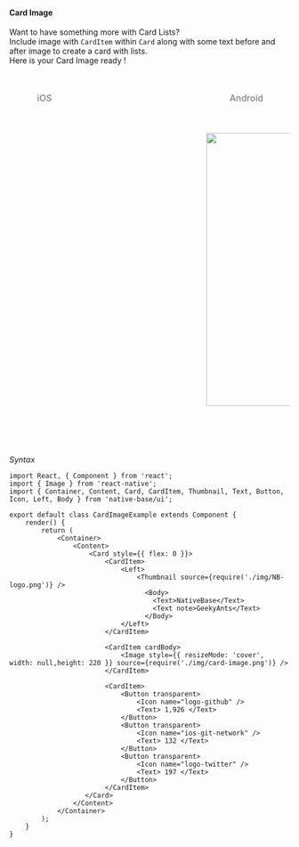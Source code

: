 #### Card Image

Want to have something more with Card Lists? <br />
Include image with <code>CardItem</code> within <code>Card</code> along with some text before and after image to create a card with lists. <br />
Here is your Card Image ready !

<br />
    <table>
      <thead>
        <tr style="border-style: hidden;">
          <td style="border-style: hidden;padding-left: 50px"><i class="fa fa-apple fa-5x" style="color: grey"></i>   <span style="color: grey;font-weight: 500">iOS</span></td>
          <td style="padding-left: 50px"><i class="fa fa-android fa-5x" style="color: grey"></i>   <span style="color: grey;font-weight: 500">Android</span></td>
        </tr>
      </thead>
      <thead>
        <tr style="border-style: hidden">
          <th style="border-style: hidden"><div style="background: url(../../assets/iphone.png) no-repeat; padding: 63px 20px 100px 18px; width: 292px"><img src="https://raw.githubusercontent.com/GeekyAnts/NativeBase-KitchenSink/0.5.13/Screenshots/iOS/card-image.png" alt="" /></div></th>
          <th><div style="background: url(../../assets/android.png) no-repeat; padding: 45px 118px 68px 0px; background-size: 292px 576px;"><img height="490" width="266" src="https://raw.githubusercontent.com/GeekyAnts/NativeBase-KitchenSink/0.5.13/Screenshots/android/card-image.png" alt="" /></div></th>
        </tr>
      </thead>
    </table>

*Syntax*

<pre class="line-numbers"><code class="language-jsx">import React, { Component } from 'react';
import { Image } from 'react-native';
import { Container, Content, Card, CardItem, Thumbnail, Text, Button, Icon, Left, Body } from 'native-base/ui';
​
export default class CardImageExample extends Component {
    render() {
        return (
            &lt;Container>
                &lt;Content>
                    &lt;Card style=&#123;{ flex: 0 }}>
                        &lt;CardItem>
                            &lt;Left>
                                &lt;Thumbnail source={require('./img/NB-logo.png')} />
                                  &lt;Body>
                                    &lt;Text>NativeBase&lt;/Text>
                                    &lt;Text note>GeekyAnts&lt;/Text>
                                  &lt;/Body>
                            &lt;/Left>
                        &lt;/CardItem>

                        &lt;CardItem cardBody>
                            &lt;Image style=&#123;{ resizeMode: 'cover', width: null,height: 220 }} source={require('./img/card-image.png')} />
                        &lt;/CardItem>

                        &lt;CardItem>
                            &lt;Button transparent>
                                &lt;Icon name="logo-github" />
                                &lt;Text> 1,926 &lt;/Text>
                            &lt;/Button>
                            &lt;Button transparent>
                                &lt;Icon name="ios-git-network" />
                                &lt;Text> 132 &lt;/Text>
                            &lt;/Button>
                            &lt;Button transparent>
                                &lt;Icon name="logo-twitter" />
                                &lt;Text> 197 &lt;/Text>
                            &lt;/Button>
                        &lt;/CardItem>
                   &lt;/Card>
                &lt;/Content>
            &lt;/Container>
        );
    }
}</code></pre>
